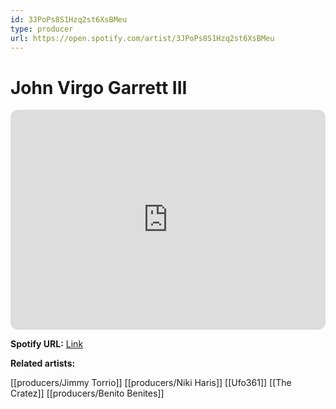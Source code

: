 ```yaml
---
id: 3JPoPs8S1Hzq2st6XsBMeu
type: producer
url: https://open.spotify.com/artist/3JPoPs8S1Hzq2st6XsBMeu
---
```

# John Virgo Garrett III

<iframe style="border-radius:12px" src="https://open.spotify.com/embed/artist/3JPoPs8S1Hzq2st6XsBMeu" width="100%" height="352" frameBorder="0" allowfullscreen="" allow="autoplay; clipboard-write; encrypted-media; fullscreen; picture-in-picture" loading="lazy"></iframe>

**Spotify URL:** [Link](https://open.spotify.com/artist/3JPoPs8S1Hzq2st6XsBMeu)

**Related artists:**

[[producers/Jimmy Torrio]]
[[producers/Niki Haris]]
[[Ufo361]]
[[The Cratez]]
[[producers/Benito Benites]]

